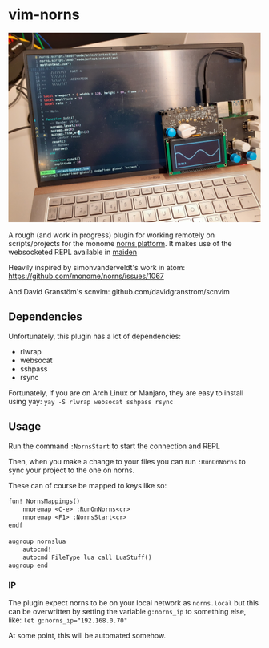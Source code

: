 # vim-norns
![norns in action](norns-in-action.jpg)

A rough (and work in progress) plugin for working remotely on scripts/projects for the monome [norns platform](https://monome.org/docs/norns/). It makes use of the websocketed REPL available in [maiden](https://monome.org/docs/norns/maiden/)

Heavily inspired by  simonvanderveldt's work in atom:
https://github.com/monome/norns/issues/1067

And David Granstöm's scnvim:
github.com/davidgranstrom/scnvim

## Dependencies
Unfortunately, this plugin has a lot of dependencies:

- rlwrap
- websocat
- sshpass
- rsync

Fortunately, if you are on Arch Linux or Manjaro, they are easy to install using yay: 
`yay -S rlwrap websocat sshpass rsync`

## Usage
Run the command `:NornsStart` to start the connection and REPL

Then, when you make a change to your files you can run `:RunOnNorns` to sync your project to the one on norns.

These can of course be mapped to keys like so:
```
fun! NornsMappings()
	nnoremap <C-e> :RunOnNorns<cr>
	nnoremap <F1> :NornsStart<cr>
endf

augroup nornslua
    autocmd!
    autocmd FileType lua call LuaStuff()
augroup end
```

### IP
The plugin expect norns to be on your local network as `norns.local` but this can be overwritten by setting the variable `g:norns_ip` to something else, like: `let g:norns_ip="192.168.0.70"`

At some point, this will be automated somehow.


